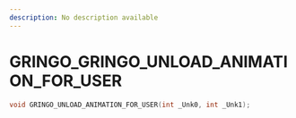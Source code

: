 ```yaml
---
description: No description available 
---
```


# GRINGO\_GRINGO_UNLOAD_ANIMATION_FOR_USER

```cpp
void GRINGO_UNLOAD_ANIMATION_FOR_USER(int _Unk0, int _Unk1);
```